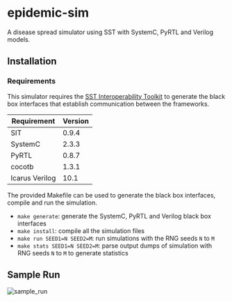 # epidemic-sim

A disease spread simulator using SST with SystemC, PyRTL and Verilog models.

## Installation

### Requirements
This simulator requires the [SST Interoperability Toolkit](https://github.com/sabbirahm3d/SIT) to generate the black box interfaces that establish communication between the frameworks.

|Requirement|Version|
|-----------|-------|
|SIT|0.9.4|
|SystemC|2.3.3|
|PyRTL|0.8.7|
|cocotb|1.3.1|
|Icarus Verilog|10.1|


The provided Makefile can be used to generate the black box interfaces, compile and run the simulation.

- `make generate`: generate the SystemC, PyRTL and Verilog black box interfaces
- `make install`: compile all the simulation files
- `make run SEED1=N SEED2=M`: run simulations with the RNG seeds `N` to `M`
- `make stats SEED1=N SEED2=M`: parse output dumps of simulation with RNG seeds `N` to `M` to generate statistics

## Sample Run

![sample_run](https://raw.githubusercontent.com/sabbirahm3d/epidemic-sim/master/docs/media/sample-full.gif)
